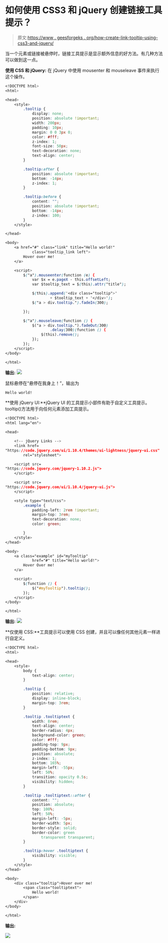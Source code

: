# 如何使用 CSS3 和 jQuery 创建链接工具提示？

> 原文:[https://www . geesforgeks . org/how-create-link-tooltip-using-css3-and-jquery/](https://www.geeksforgeeks.org/how-to-create-link-tooltip-using-css3-and-jquery/)

当一个元素或链接被悬停时，链接工具提示是显示额外信息的好方法。有几种方法可以做到这一点。

**使用 CSS 和 jQuery:** 在 jQuery 中使用 mousenter 和 mouseleave 事件来执行这个操作。

```css
<!DOCTYPE html>
<html>

<head>
    <style>
        .tooltip {
            display: none;
            position: absolute !important;
            width: 200px;
            padding: 10px;
            margin: 0 0 3px 0;
            color: #fff;
            z-index: 1;
            font-size: 50px;
            text-decoration: none;
            text-align: center;
        }

        .tooltip:after {
            position: absolute !important;
            bottom: -14px;
            z-index: 1;
        }

        .tooltip:before {
            content: "";
            position: absolute !important;
            bottom: -14px;
            z-index: 100;
        }
    </style>

</head>

<body>
    <a href="#" class="link" title="Hello world!"
            class="tooltip_link left">
        Hover over me!
    </a>

    <script>
        $("a").mouseenter(function (e) {
            var $x = e.pageX - this.offsetLeft;
            var $tooltip_text = $(this).attr("title");

            $(this).append('<div class="tooltip">' 
                    + $tooltip_text + '</div>');
            $("a > div.tooltip.").fadeIn(300);

        });

        $("a").mouseleave(function () {
            $("a > div.tooltip.").fadeOut(300)
                    .delay(300)(function () {
                $(this).remove();
            });
        });
    </script>
</body>

</html>
```

**输出:**
![](img/7175162105056d711aae534e64fd280b.png)

鼠标悬停在“悬停在我身上！”，输出为

```css
Hello world!
```

**使用 jQuery UI:**jQuery UI 的工具提示小部件有助于自定义工具提示。tooltip()方法用于向任何元素添加工具提示。

```css
<!DOCTYPE html>
<html lang="en">

<head>

    <!-- jQuery Links -->
    <link href=
"https://code.jquery.com/ui/1.10.4/themes/ui-lightness/jquery-ui.css"
        rel="stylesheet">

    <script src=
"https://code.jquery.com/jquery-1.10.2.js">
    </script>

    <script src=
"https://code.jquery.com/ui/1.10.4/jquery-ui.js">
    </script>

    <style type="text/css">
        .example {
            padding-left: 2rem !important;
            margin-top: 3rem;
            text-decoration: none;
            color: green;

        }
    </style>
</head>

<body>
    <a class="example" id="myTooltip" 
            href="#" title="Hello world!">
        Hover Over me!
    </a>

    <script>
        $(function () {
            $("#myTooltip").tooltip();
        });
    </script>
</body>

</html>
```

**输出:**
![](img/bf51786cc0cb97b3ab0d2a2c5513bc53.png)

**仅使用 CSS:**工具提示可以使用 CSS 创建，并且可以像任何其他元素一样进行自定义。

```css
<!DOCTYPE html>
<html>

<head>
    <style>
        body {
            text-align: center;
        }

        .tooltip {
            position: relative;
            display: inline-block;
            margin-top: 3rem;
        }

        .tooltip .tooltiptext {
            width: 8rem;
            text-align: center;
            border-radius: 4px;
            background-color: green;
            color: #fff;
            padding-top: 9px;
            padding-bottom: 9px;
            position: absolute;
            z-index: 1;
            bottom: 165%;
            margin-left: -55px;
            left: 50%;
            transition: opacity 0.5s;
            visibility: hidden;
        }

        .tooltip .tooltiptext::after {
            content: "";
            position: absolute;
            top: 100%;
            left: 50%;
            margin-left: -5px;
            border-width: 5px;
            border-style: solid;
            border-color: green 
                transparent transparent;
        }

        .tooltip:hover .tooltiptext {
            visibility: visible;
        }
    </style>
</head>

<body>
    <div class="tooltip">Hover over me!
        <span class="tooltiptext">
            Hello world!
        </span>
    </div>
</body>

</html>
```

**输出:**

![](img/000c861b7f4b70d3ab3cb8c8ae8c9079.png)